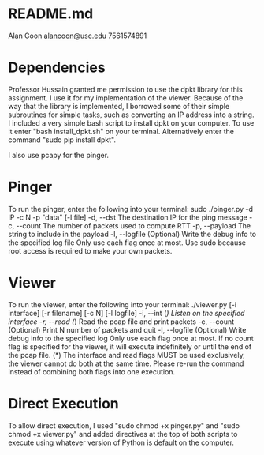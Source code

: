# README.md

Alan Coon
alancoon@usc.edu
7561574891

# Dependencies

Professor Hussain granted me permission to use the dpkt library for this assignment.  I use it for my implementation of the viewer.  Because of the way that the library is implemented, I borrowed some of their simple subroutines for simple tasks, such as converting an IP address into a string.  
I included a very simple bash script to install dpkt on your computer.  To use it enter "bash install_dpkt.sh" on your terminal.  Alternatively enter the command "sudo pip install dpkt".

I also use pcapy for the pinger.

# Pinger

To run the pinger, enter the following into your terminal:
sudo ./pinger.py -d IP -c N -p "data" [-l file]
    -d, --dst      The destination IP for the ping message
    -c, --count    The number of packets used to compute RTT
    -p, --payload  The string to include in the payload
    -l, --logfile  (Optional) Write the debug info to the specified log file
Only use each flag once at most.  Use sudo because root access is required to make your own packets.

# Viewer

To run the viewer, enter the following into your terminal:
./viewer.py [-i interface] [-r filename] [-c N] [-l logfile]
    -i, --int       (*) Listen on the specified interface
    -r, --read  	(*) Read the pcap file and print packets
    -c, --count     (Optional) Print N number of packets and quit
    -l, --logfile   (Optional) Write debug info to the specified log
Only use each flag once at most. If no count flag is specified for the viewer, it will execute indefinitely or until the end of the pcap file.
(*) The interface and read flags MUST be used exclusively, the viewer cannot do both at the same time.  Please re-run the command instead of combining both flags into one execution.

# Direct Execution 

To allow direct execution, I used "sudo chmod +x pinger.py" and "sudo chmod +x viewer.py" and added directives at the top of both scripts to execute using whatever version of Python is default on the computer.
